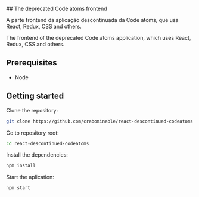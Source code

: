</br>
## The deprecated Code atoms frontend

A parte frontend da aplicação descontinuada da Code atoms, que usa React, Redux, CSS and others.

The frontend of the deprecated Code atoms application, which uses React, Redux, CSS and others.

## Prerequisites

- Node

## Getting started

Clone the repository:

```bash
git clone https://github.com/crabominable/react-descontinued-codeatoms
```

Go to repository root:

```bash
cd react-descontinued-codeatoms
```

Install the dependencies:

```bash
npm install
```

Start the aplication:

```bash
npm start
```
